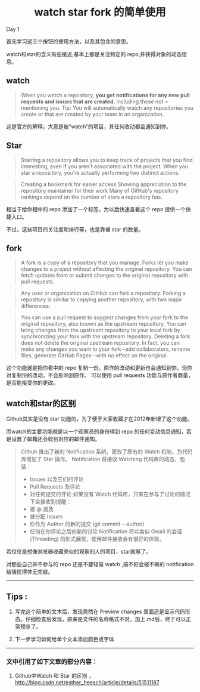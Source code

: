 #                                              <center> watch star fork 的简单使用 <center>

Day 1

首先学习这三个按钮的使用方法，以及其包含的意思。

watch和star的含义有些接近,基本上都是关注特定的 repo,并获得对象的动态信息。

## watch

> When you watch a repository, **you get notifications for any new pull requests and issues that are created**, including those not > mentioning you.
> Tip: You will automatically watch any repositories you create or that are created by your team in an organization.

这是官方的解释。大意是被“watch”的项目，其任何改动都会通知到你。

## Star

> Starring a repository allows you to keep track of projects that you find interesting, even if you aren't associated with the project.
> When you star a repository, you're actually performing two distinct actions:

> Creating a bookmark for easier access
> Showing appreciation to the repository maintainer for their work
> Many of GitHub's repository rankings depend on the number of stars a repository has.

相当于给你相中的 repo 添加了一个标签，为以后快速查看这个 repo 提供一个快捷入口。

不过，这些项目的关注度和排行等，也是靠被 star 的数量。

## fork

> A fork is a copy of a repository that you manage. Forks let you make changes to a project without affecting the original repository. You can fetch updates from or submit changes to the original repository with pull requests.

> Any user or organization on GitHub can fork a repository. Forking a repository is similar to copying another repository, with two major differences:

> You can use a pull request to suggest changes from your fork to the original repository, also known as the upstream repository.
> You can bring changes from the upstream repository to your local fork by synchronizing your fork with the upstream repository.
> Deleting a fork does not delete the original upstream repository. In fact, you can make any changes you want to your fork--add collaborators, rename files, generate GitHub Pages--with no effect on the original.

这个功能就是把你看中的 repo 复制一份。原作的改动和更新也会通知到你，但你对复制份的改动，不会影响到原作。
可以使用 pull requests 功能与原作者商量，是否能接受你的更改。

## watch和star的区别

Github其实是没有 star 功能的，为了便于大家收藏才在2012年新增了这个功能。

而watch的主要功能就是以一个观察员的身份得到 repo 的任何变动信息通知，若是设置了邮箱还会收到对应的邮件通知。

> Github 推出了新的 Notification 系统，更改了原有的 Watch 机制，为代码库增加了 Star 操作。
Notification 将接收 Watching 代码库的动态，包括：
> * Issues 以及它们的评论
> * Pull Requests 及评论
> * 对任何提交的评论
> 如果没有 Watch 代码库，只有在参与了讨论的情况下会接收到提醒：
> * 被 @ 提及
> * 被分配 Issues
> * 你作为 Author 的新的提交 (git commit --author)
> * 任何在你评论之后的新的讨论
> Notification 将以类似 Gmail 的会话 (Threading) 的形式展现，使用邮件接收会有很好的体验。

若仅仅是想像浏览器收藏夹似的观察别人的项目，star就够了。

对那些自己并不参与的 repo 还是不要轻易 watch ,搞不好会被不断的 notification 给骚扰得体无完肤。


---

## Tips :

1. 写完这个简单的文本后，发现竟然在 Preview changes 里面还是显示代码形态。仔细检查后发现，原来是文件的名称格式不对。加上.md后，终于可以正常预览了。

2. 下一步学习如何给单个文本添加颜色或字体

---
### 文中引用了如下文章的部分内容：

1. Github中Watch 和 Star 的区别 ，http://blog.csdn.net/esther_heesch/article/details/51511187
